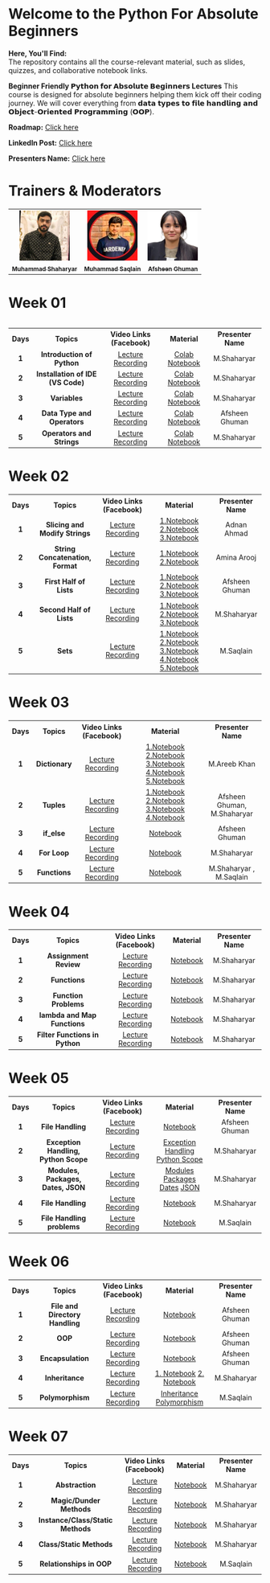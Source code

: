 # Welcome to the Python For Absolute Beginners 
**Here, You'll Find:**
<br>
The repository contains all the course-relevant material, such as slides, quizzes, and collaborative notebook links.

**Beginner Friendly 𝗣𝘆𝘁𝗵𝗼𝗻 𝗳𝗼𝗿 𝗔𝗯𝘀𝗼𝗹𝘂𝘁𝗲 𝗕𝗲𝗴𝗶𝗻𝗻𝗲𝗿𝘀 Lectures** This course is designed for absolute beginners helping them kick off their coding journey. We will cover
 everything from 𝗱𝗮𝘁𝗮 𝘁𝘆𝗽𝗲𝘀 𝘁𝗼 𝗳𝗶𝗹𝗲 𝗵𝗮𝗻𝗱𝗹𝗶𝗻𝗴 𝗮𝗻𝗱 𝗢𝗯𝗷𝗲𝗰𝘁-𝗢𝗿𝗶𝗲𝗻𝘁𝗲𝗱 𝗣𝗿𝗼𝗴𝗿𝗮𝗺𝗺𝗶𝗻𝗴 (𝗢𝗢𝗣).

**Roadmap:** [Click here](https://docs.google.com/document/d/1d7XEO82FrBYEvXBtJZmaLPb2j0HBPI6bHXGlxSkSwsA/edit?usp=sharing)

**LinkedIn Post:** [Click here](https://www.linkedin.com/posts/muhammad-shaharyar-sarwar_pythonprogramming-learningtogether-techcommunity-activity-7250404397279547393-ckEC?utm_source=share&utm_medium=member_desktop)

**Presenters Name:** [Click here](https://docs.google.com/spreadsheets/d/1U3FngL-DBnpTzivVZnhuvvu4bq7bWRettY8RmG4bGnw/edit?usp=sharing)

# Trainers & Moderators

<table >
    <tbody>
        <tr>
            <td align="center">
                <a href="https://www.linkedin.com/in/muhammad-shaharyar-sarwar/">
                    <img src= "https://github.com/M-Shaharyar/7pm-Python-For--Absolute-Beginners-Session-ICodeGuru/blob/main/images/M.Shaharyar.jpeg" width="100px;" alt="Muhammad Shaharyar"/>
                    <br />
                    <sub><b>Muhammad Shaharyar</b></sub>
                </a> 
            </td>
            <td align="center">
                <a href="https://www.linkedin.com/in/muhammad-saqlainraza/">
                    <img src="https://github.com/M-Shaharyar/7pm-Python-For--Absolute-Beginners-Session-ICodeGuru/blob/main/images/Moh%20Saqlain.jpeg" width="100px;" alt="Muhammad Saqlain"/>
                    <br />
                    <sub><b>Muhammad Saqlain</b></sub>
                </a> 
            </td>
           <td align="center">
                <a href="https://www.linkedin.com/in/afsheenghuman/">
                    <img src="https://github.com/M-Shaharyar/7pm-Python-For--Absolute-Beginners-Session-ICodeGuru/blob/main/images/Afsheen%20Ghuman.jpeg" width="100px;" alt="Afsheen Ghuman"/>
                    <br />
                    <sub><b>Afsheen Ghuman</b></sub>
                </a> 
            </td>
</tbody>
<table>

# Week 01

<table>
    <tbody>
     <tr>
      <th>Days</th>
      <th>Topics</th>
      <th>Video Links (Facebook)</th>
      <th>Material</th>
      <th>Presenter Name</th>
     </tr> 
     <tr>
       <td align="center"><b>1</b></td>
       <td align="center"><b>Introduction of Python</b></td>
       <td align="center"><a href="https://fb.watch/u4bpsOIHUj/">Lecture Recording</a></td>
       <td align="center"><a href="https://colab.research.google.com/drive/1kFolZyTvh5cUHEUq9nvwsexTUKPZJQcH?usp=sharing">Colab Notebook</a></td>
       <td align="center">M.Shaharyar</td>
     </tr>
     <tr>
       <td align="center"><b>2</b></td>
       <td align="center"><b>Installation of IDE (VS Code)</b></td>
       <td align="center"><a href="https://fb.watch/u4wO9yQogJ/">Lecture Recording</a></td>
       <td align="center"><a href="https://colab.research.google.com/drive/14oC7rVGHAv-cFOmYu6HJMcjSo95nys1U?usp=sharing">Colab Notebook</a></td>
       <td align="center">M.Shaharyar</td>
     </tr>  
     <tr>
       <td align="center"><b>3</b></td>
       <td align="center"><b>Variables</b></td>
       <td align="center"><a href="https://fb.watch/u5LWSPoUaF/">Lecture Recording</a></td>
       <td align="center"><a href="https://colab.research.google.com/drive/1aIlv1sc9qKslHIPT-i1-2ff1dFVtvDd3?usp=sharing">Colab Notebook</a></td>
       <td align="center">M.Shaharyar</td>
     </tr>
     <tr>
       <td align="center"><b>4</b></td>
       <td align="center"><b>Data Type and Operators</b></td>
       <td align="center"><a href="https://fb.watch/uaWZOQVbQZ/">Lecture Recording</a></td>
       <td align="center"><a href="https://colab.research.google.com/drive/1wlgghjnmMolJwhBJyXGq2Z0ex2oYVp_R?usp=sharing">Colab Notebook</a></td>
       <td align="center">Afsheen Ghuman</td>
     </tr>
     <tr>
       <td align="center"><b>5</b></td>
       <td align="center"><b>Operators and Strings</b></td>
       <td align="center"><a href="https://fb.watch/u9TP3AEJWt/">Lecture Recording</a></td>
       <td align="center"><a href="https://colab.research.google.com/drive/1XSMkpSvV3_KK8j2uy2n2W4TT7zqIrq0Z?usp=sharing">Colab Notebook</a></td>
       <td align="center">M.Shaharyar</td>
     </tr>
    </tbody>
</table>


# Week 02

<table>
    <tbody>
     <tr>
      <th>Days</th>
      <th>Topics</th>
      <th>Video Links (Facebook)</th>
      <th>Material</th>
      <th>Presenter Name</th>
     </tr> 
     <tr>
       <td align="center"><b>1</b></td>
       <td align="center"><b>Slicing and Modify Strings</b></td>
       <td align="center"><a href="https://fb.watch/uckQNFr9Ka/">Lecture Recording</a></td>
       <td align="center">
         <a href="https://colab.research.google.com/drive/1-N85AB-rC1DVnxsONcS8wosSQHbAPMn-?usp=sharing">1.Notebook</a>
         <a href="https://colab.research.google.com/drive/1RXY8SbFIal3fhq4wwE7u9vtweLbBjCGP?usp=sharing">2.Notebook</a>
         <a href="https://colab.research.google.com/drive/1j_dWnWJP9H7NfDSCuhAu8N_g3aYbNbyL?usp=sharing">3.Notebook</a>
       </td>
       <td align="center">Adnan Ahmad</td>
     </tr>
     <tr>
       <td align="center"><b>2</b></td>
       <td align="center"><b>String Concatenation, Format</b></td>
       <td align="center"><a href="https://fb.watch/udFR3xP8JV/">Lecture Recording</a></td>
       <td align="center">
         <a href="https://colab.research.google.com/drive/14GB-p9PkdzFjbaUI0VysNI63mrloile5?usp=sharing">1.Notebook</a>
         <a href="https://colab.research.google.com/drive/1jK89dcCUAI_qNRYBdMxQFRpwPn4Cdtwx?usp=sharing">2.Notebook</a>
       </td>
       <td align="center">Amina Arooj</td>
     </tr>
     <tr>
       <td align="center"><b>3</b></td>
       <td align="center"><b>First Half of Lists</b></td>
       <td align="center"><a href="https://fb.watch/uf0GKkbNsN/">Lecture Recording</a></td>
       <td align="center">
         <a href="https://colab.research.google.com/drive/1Rb9_arxtY8Z2gVykCVhwUWH7DOWI9iqj?usp=sharing">1.Notebook</a>
         <a href="https://colab.research.google.com/drive/1mvf0Ca9NuFoSGFDeR2HcQbvGf6eIN4g7?usp=sharing">2.Notebook</a>
         <a href="https://colab.research.google.com/drive/1ZLMUOixENk_rG5-aJOyFGo9oRB8MKSnH?usp=sharing">3.Notebook</a>
       </td>
       <td align="center">Afsheen Ghuman</td>
     </tr>
     <tr>
       <td align="center"><b>4</b></td>
       <td align="center"><b>Second Half of Lists</b></td>
       <td align="center"><a href="https://fb.watch/ugit-FWDpW/">Lecture Recording</a></td>
       <td align="center">
         <a href="https://colab.research.google.com/drive/1Db3pCVxQlhTYjCoo6JckqikEgMKLrKXl?usp=sharing">1.Notebook</a>
         <a href="https://colab.research.google.com/drive/1qsX2Bhy6HErF7T2WJIrTBlT9CvyLOmhG?usp=sharing">2.Notebook</a>
         <a href="https://colab.research.google.com/drive/1J9gOfNduzwZ5Vx6Q3t-bUeAfmx9BktyF?usp=sharing">3.Notebook</a>
       </td>
       <td align="center">M.Shaharyar</td>
     </tr>
     <tr>
       <td align="center"><b>5</b></td>
       <td align="center"><b>Sets</b></td>
       <td align="center"><a href="https://fb.watch/uhD0lo_Tq_/">Lecture Recording</a></td>
       <td align="center">
         <a href="https://colab.research.google.com/drive/1pXOem6pgr-mW2ZIr-THEyI3Z2_7eEjuN?usp=sharing">1.Notebook</a>
         <a href="https://colab.research.google.com/drive/1G0WPXt6VsCccDt2Od-wSfoyd_WGHS3gK?usp=sharing">2.Notebook</a>
         <a href="https://colab.research.google.com/drive/1ejHB6NrvdDm1kMrKPwEprueNWid4_XDt?usp=sharing">3.Notebook</a>
         <a href="https://colab.research.google.com/drive/1refJiNCoIxJ_6UKg0eXWxox0zDW_Ns2g?usp=sharing">4.Notebook</a>
         <a href="https://colab.research.google.com/drive/1PzPKcXg0NpySDSogAwBJDuuMjwZE-8Kh?usp=sharing">5.Notebook</a>
       </td>
       <td align="center">M.Saqlain</td>
     </tr>
    </tbody>
</table>



# Week 03

<table>
    <tbody>
     <tr>
      <th>Days</th>
      <th>Topics</th>
      <th>Video Links (Facebook)</th>
      <th>Material</th>
      <th>Presenter Name</th>
     </tr> 
     <tr>
       <td align="center"><b>1</b></td>
       <td align="center"><b>Dictionary</b></td>
       <td align="center"><a href="https://fb.watch/umL-AnylxF/">Lecture Recording</a></td>
       <td align="center">
         <a href="https://colab.research.google.com/drive/1U_OutPwOu8QczjIFuWeUOFGK4oXfKukO?usp=sharing">1.Notebook</a>
         <a href="https://colab.research.google.com/drive/1V1Ok26Sm-UsTn1jUuH_c-GKHBKXmqV25?usp=sharing">2.Notebook</a>
         <a href="https://colab.research.google.com/drive/1Y4Rdv7CMxq17EWQYezmU_B1TZNzrQ3L2?usp=sharing">3.Notebook</a>
         <a href="https://colab.research.google.com/drive/1bw-njqnCsuoF7ySuRgjgO18F3W_ZmOYa?usp=sharing">4.Notebook</a>
         <a href="https://colab.research.google.com/drive/1xpWZeBjeS4a1qoalm-n4lkNwjFFo8Syl?usp=sharing">5.Notebook</a>
       </td>
       <td align="center">M.Areeb Khan</td>
     </tr>
     <tr>
       <td align="center"><b>2</b></td>
       <td align="center"><b>Tuples</b></td>
       <td align="center"><a href="https://fb.watch/uoc1hKTamq/">Lecture Recording</a></td>
       <td align="center">
         <a href="https://colab.research.google.com/drive/1WIfntDlPVcP0eUFZZl9gMXMisy1vxe1b?usp=sharing">1.Notebook</a>
         <a href="https://colab.research.google.com/drive/1U-NEvWQOG59KNaGoGLtYqPKymC0KYQwa?usp=sharing">2.Notebook</a>
         <a href="https://colab.research.google.com/drive/1I6JVm565YPneLdJ69AlRr9vPAuqzrwT0?usp=sharing">3.Notebook</a>
         <a href="https://colab.research.google.com/drive/1maC--mtzmkNNL1aPlMTiF0UqGW5FQqtF?usp=sharing">4.Notebook</a>
       </td>
       <td align="center">Afsheen Ghuman, M.Shaharyar</td>
     </tr>
     <tr>
       <td align="center"><b>3</b></td>
       <td align="center"><b>if_else</b></td>
       <td align="center"><a href="https://fb.watch/uoc1hKTamq/">Lecture Recording</a></td>
       <td align="center">
         <a href="https://colab.research.google.com/drive/10jRorCbWqozAL6GIqyzi0TI1-7ECRmFn?usp=sharing">Notebook</a>
       </td>
       <td align="center">Afsheen Ghuman</td>
     </tr>
     <tr>
       <td align="center"><b>4</b></td>
       <td align="center"><b>For Loop</b></td>
       <td align="center"><a href="https://fb.watch/upzOVXNEVz/">Lecture Recording</a></td>
       <td align="center">
         <a href="https://colab.research.google.com/drive/1nu1KoQOfKSav3SmTpnQy8PEs6wOWn7k4?usp=sharing">Notebook</a>
       </td>
       <td align="center">M.Shaharyar</td>
     </tr>
     <tr>
       <td align="center"><b>5</b></td>
       <td align="center"><b>Functions</b></td>
       <td align="center"><a href="https://fb.watch/uqQLG6xU1c/">Lecture Recording</a></td>
       <td align="center">
         <a href="https://colab.research.google.com/drive/1Mi235Wj8U2Wu1zGpINtMk-gdaU5U8b43?usp=sharing">Notebook</a>
       </td>
       <td align="center">M.Shaharyar , M.Saqlain</td>
     </tr>
    </tbody>
</table>


# Week 04

<table>
    <tbody>
     <tr>
      <th>Days</th>
      <th>Topics</th>
      <th>Video Links (Facebook)</th>
      <th>Material</th>
      <th>Presenter Name</th>
     </tr> 
     <tr>
       <td align="center"><b>1</b></td>
       <td align="center"><b>Assignment Review</b></td>
       <td align="center"><a href="https://fb.watch/uuNYD8vSOA/">Lecture Recording</a></td>
       <td align="center"><a href="https://colab.research.google.com/drive/15A74RHrXX9WVfiFTMj3zlfMtVXNgcY0X?usp=sharing">Notebook</a></td>
       <td align="center">M.Shaharyar</td>
     </tr>
     <tr>
       <td align="center"><b>2</b></td>
       <td align="center"><b>Functions</b></td>
       <td align="center"><a href="https://fb.watch/uw6s5cK87X/">Lecture Recording</a></td>
       <td align="center"><a href="https://colab.research.google.com/drive/1Mi235Wj8U2Wu1zGpINtMk-gdaU5U8b43?usp=sharing">Notebook</a></td>
       <td align="center">M.Shaharyar</td>
     </tr>
     <tr>
       <td align="center"><b>3</b></td>
       <td align="center"><b>Function Problems</b></td>
       <td align="center"><a href="https://fb.watch/uxqT9aSA6i/">Lecture Recording</a></td>
       <td align="center"><a href="https://colab.research.google.com/drive/1JAYQhS53Qdp7UsdgzM3FsiYZ9otsM-zb?usp=sharing">Notebook</a></td>
       <td align="center">M.Shaharyar</td>
     </tr>
     <tr>
       <td align="center"><b>4</b></td>
       <td align="center"><b>lambda and Map Functions</b></td>
       <td align="center"><a href="https://fb.watch/uyLmNYKN5_/">Lecture Recording</a></td>
       <td align="center"><a href="https://colab.research.google.com/drive/1DdBJT-q34on2gqAzVFzWtLtOO_MKWxlL?usp=sharing">Notebook</a></td>
       <td align="center">M.Shaharyar</td>
     </tr>
     <tr>
       <td align="center"><b>5</b></td>
       <td align="center"><b>Filter Functions in Python</b></td>
       <td align="center"><a href="https://fb.watch/uA3sF5XQa8/">Lecture Recording</a></td>
       <td align="center"><a href="https://colab.research.google.com/drive/1PUwpNFeKtHy0H7v4705ZMn72olg6LoO7?usp=sharing">Notebook</a></td>
       <td align="center">M.Shaharyar</td>
     </tr>
    </tbody>
</table>

# Week 05

<table>
    <tbody>
     <tr>
      <th>Days</th>
      <th>Topics</th>
      <th>Video Links (Facebook)</th>
      <th>Material</th>
      <th>Presenter Name</th>
     </tr> 
     <tr>
       <td align="center"><b>1</b></td>
       <td align="center"><b>File Handling</b></td>
       <td align="center"><a href="https://fb.watch/uEiGJw_HLN/">Lecture Recording</a></td>
       <td align="center"><a href="https://colab.research.google.com/drive/11dJKkKtWihY3oe0Ua934nVIf5M49RRHB?usp=sharing">Notebook</a></td>
       <td align="center">Afsheen Ghuman</td>
     </tr>
     <tr>
       <td align="center"><b>2</b></td>
       <td align="center"><b>Exception Handling, Python Scope</b></td>
       <td align="center"><a href="https://fb.watch/uFkUFfgzfr/">Lecture Recording</a></td>
       <td align="center"><a href="https://colab.research.google.com/drive/19TBsu8ZlFVYGtRygQtSE2WS5ewsIEaT9?usp=sharing">Exception Handling</a>
                           <a href="https://colab.research.google.com/drive/1b6SJN6CYfTgm90w3g2BhVxNj-F3nmlNc?usp=sharing">Python Scope</a></td>
       <td align="center">M.Shaharyar</td>
     </tr>
     <tr>
       <td align="center"><b>3</b></td>
       <td align="center"><b>Modules, Packages, Dates, JSON</b></td>
       <td align="center"><a href="https://fb.watch/uGFhq0oAoJ/">Lecture Recording</a></td>
       <td align="center"><a href="https://colab.research.google.com/drive/1GbRyxUnVG0-97M0HfifBVYBCnqN3L3Ma?usp=sharing">Modules</a>
                           <a href="https://colab.research.google.com/drive/1IFRcYfuBLhaDQV5zXkj1VG_U4NS5Y5WV?usp=sharing">Packages</a>
                           <a href="https://colab.research.google.com/drive/1TtznfCFkI2FuNcS0Lf90Cbk_HsuNcrAM?usp=sharing">Dates</a>
                           <a href="https://colab.research.google.com/drive/1PT02Zf4aI8B4OoINyUUnlWlm5tK8z8nn?usp=sharing">JSON</a></td>
       <td align="center">M.Shaharyar</td>
     </tr>
     <tr>
       <td align="center"><b>4</b></td>
       <td align="center"><b>File Handling</b></td>
       <td align="center"><a href="https://fb.watch/uH_5SHcJml/">Lecture Recording</a></td>
       <td align="center"><a href="https://colab.research.google.com/drive/11dJKkKtWihY3oe0Ua934nVIf5M49RRHB?usp=sharing">Notebook</a></td>
       <td align="center">M.Shaharyar</td>
     </tr>
     <tr>
       <td align="center"><b>5</b></td>
       <td align="center"><b>File Handling problems</b></td>
       <td align="center"><a href="https://fb.watch/uJi2FVbz33/">Lecture Recording</a></td>
       <td align="center"><a href="https://colab.research.google.com/drive/11dJKkKtWihY3oe0Ua934nVIf5M49RRHB?usp=sharing">Notebook</a></td>
       <td align="center">M.Saqlain</td>
     </tr>
    </tbody>
</table>


# Week 06

<table>
    <tbody>
     <tr>
      <th>Days</th>
      <th>Topics</th>
      <th>Video Links (Facebook)</th>
      <th>Material</th>
      <th>Presenter Name</th>
     </tr> 
     <tr>
       <td align="center"><b>1</b></td>
       <td align="center"><b>File and Directory Handling</b></td>
       <td align="center"><a href="https://fb.watch/uNfHSmBaLJ/">Lecture Recording</a></td>
       <td align="center"><a href="https://colab.research.google.com/drive/11dJKkKtWihY3oe0Ua934nVIf5M49RRHB?usp=sharing">Notebook</a></td>
       <td align="center">Afsheen Ghuman</td>
     </tr>
     <tr>
       <td align="center"><b>2</b></td>
       <td align="center"><b>OOP</b></td>
       <td align="center"><a href="https://fb.watch/uOyT6qzBUb/">Lecture Recording</a></td>
       <td align="center"><a href="https://colab.research.google.com/drive/1LYleJt5qgwNTOyc5-P4LTdr5caUO6GhH?usp=sharing">Notebook</a></td>
       <td align="center">Afsheen Ghuman</td>
     </tr>
     <tr>
       <td align="center"><b>3</b></td>
       <td align="center"><b>Encapsulation</b></td>
       <td align="center"><a href="https://fb.watch/uRdsUoGKJo/">Lecture Recording</a></td>
       <td align="center"><a href="https://colab.research.google.com/drive/1nw-RBkWU3EFWAQ5SzVkWNVn6rY_E9zWJ?usp=sharing">Notebook</a></td>
       <td align="center">Afsheen Ghuman</td>
     </tr>
     <tr>
       <td align="center"><b>4</b></td>
       <td align="center"><b>Inheritance</b></td>
       <td align="center"><a href="https://fb.watch/uRe5rML3sA/">Lecture Recording</a></td>
       <td align="center"><a href="https://colab.research.google.com/drive/1h0hbBqHsuatsjeNWria-wcOwFP_dtVFD?usp=sharing">1. Notebook</a>
                           <a href="https://colab.research.google.com/drive/161w4zbzIc2U1SLIb0wv8yEdobzgWJiE5?usp=sharing">2. Notebook</a></td>
       <td align="center">M.Shaharyar</td>
     </tr>
     <tr>
       <td align="center"><b>5</b></td>
       <td align="center"><b>Polymorphism</b></td>
       <td align="center"><a href="https://fb.watch/uSwzw9i40L/">Lecture Recording</a></td>
       <td align="center"><a href="https://colab.research.google.com/drive/1-YS7lmrJXiOXkWqAaU5HjLyZAN1B8oKh?usp=sharing">Inheritance</a>
                           <a href="https://colab.research.google.com/drive/1FVQiwBKixjtyTPMQw5Orgnm2Lo6yx9Q7?usp=sharing">Polymorphism</a></td>
       <td align="center">M.Saqlain</td>
     </tr>
    </tbody>
</table>

 
# Week 07

<table>
    <tbody>
     <tr>
      <th>Days</th>
      <th>Topics</th>
      <th>Video Links (Facebook)</th>
      <th>Material</th>
      <th>Presenter Name</th>
     </tr> 
     <tr>
       <td align="center"><b>1</b></td>
       <td align="center"><b>Abstraction</b></td>
       <td align="center"><a href="https://fb.watch/uWu0vMps6O/">Lecture Recording</a></td>
       <td align="center"><a href="https://colab.research.google.com/drive/1u1__7mEtevwBBda9IHajgFLQGJgLJ5A2?usp=sharing">Notebook</a></td>
       <td align="center">M.Shaharyar</td>
     </tr>
     <tr>
       <td align="center"><b>2</b></td>
       <td align="center"><b>Magic/Dunder Methods</b></td>
       <td align="center"><a href="https://fb.watch/uXQ5ntbqnC/">Lecture Recording</a></td>
       <td align="center"><a href="https://colab.research.google.com/drive/1YBDlT_-Q5lQkCj5I1GqncTYeF1733SxK?usp=sharing">Notebook</a></td>
       <td align="center">M.Shaharyar</td>
     </tr>
     <tr>
       <td align="center"><b>3</b></td>
       <td align="center"><b>Instance/Class/Static Methods</b></td>
       <td align="center"><a href="https://fb.watch/uZ6qzov4x0/">Lecture Recording</a></td>
       <td align="center"><a href="https://colab.research.google.com/drive/1IULKar87tp2EoCo4-3KiTz0xsIusx4px?usp=sharing">Notebook</a></td>
       <td align="center">M.Shaharyar</td>
     </tr>
     <tr>
       <td align="center"><b>4</b></td>
       <td align="center"><b>Class/Static Methods</b></td>
       <td align="center"><a href="https://fb.watch/u_r1df-bDs/">Lecture Recording</a></td>
       <td align="center"><a href="https://colab.research.google.com/drive/1IULKar87tp2EoCo4-3KiTz0xsIusx4px?usp=sharing">Notebook</a></td>
       <td align="center">M.Shaharyar</td>
     </tr>
     <tr>
       <td align="center"><b>5</b></td>
       <td align="center"><b>Relationships in OOP</b></td>
       <td align="center"><a href="https://fb.watch/u-IGU5gpvZ/">Lecture Recording</a></td>
       <td align="center"><a href="https://colab.research.google.com/drive/1M867b4MkBP_zz78QjhCncelWs1wANi0f?usp=sharing">Notebook</a></td>
       <td align="center">M.Saqlain</td>
     </tr>
    </tbody>
</table>


